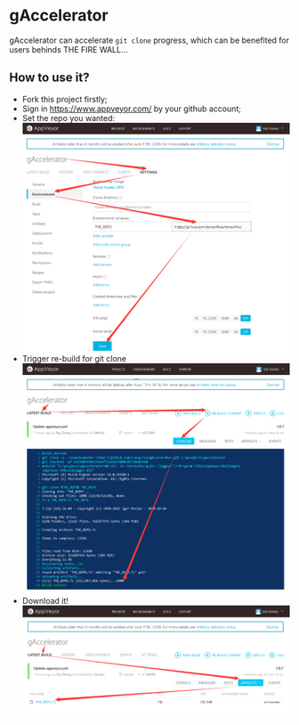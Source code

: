 # gAccelerator
gAccelerator can accelerate `git clone` progress, which can be benefited for users behinds THE FIRE WALL...

## How to use it?
- Fork this project firstly;
- Sign in https://www.appveyor.com/ by your github account;
- Set the repo you wanted: ![Set the repo you wanted](./doc/step_1.png)
- Trigger re-build for git clone ![Trigger re-build for git clone](./doc/step_2.png)
- Download it!  ![Download it!](./doc/step_3.png)
